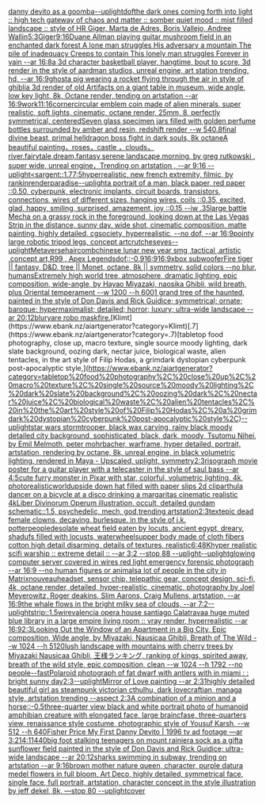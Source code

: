 [danny devito as a goomba](https://www.ebank.nz/aiartgenerator?category=danny%20devito%20as%20a%20goomba)[--uplight](https://www.ebank.nz/aiartgenerator?category=--uplight)[dof](https://www.ebank.nz/aiartgenerator?category=dof)[the dark ones coming forth into light :: high tech gateway of chaos and matter :: somber quiet mood :: mist filled landscape :: style of HR Giger, Marta de Adres, Boris Vallejo,  Andree Wallin](https://www.ebank.nz/aiartgenerator?category=the%20dark%20ones%20coming%20forth%20into%20light%20%3A%3A%20high%20tech%20gateway%20of%20chaos%20and%20matter%20%3A%3A%20somber%20quiet%20mood%20%3A%3A%20mist%20filled%20landscape%20%3A%3A%20style%20of%20HR%20Giger%2C%20Marta%20de%20Adres%2C%20Boris%20Vallejo%2C%20%20Andree%20Wallin)[5:3](https://www.ebank.nz/aiartgenerator?category=5%3A3)[Giger](https://www.ebank.nz/aiartgenerator?category=Giger)[9:16](https://www.ebank.nz/aiartgenerator?category=9%3A16)[Duane Allman playing guitar mushroom field in an enchanted dark forest A lone man struggles His adversary a mountain The pile of inadequacy Creeps to contain This lonely man struggles Forever in vain --ar 16:8](https://www.ebank.nz/aiartgenerator?category=Duane%20Allman%20playing%20guitar%20mushroom%20field%20in%20an%20enchanted%20dark%20forest%20A%20lone%20man%20struggles%20His%20adversary%20a%20mountain%20The%20pile%20of%20inadequacy%20Creeps%20to%20contain%20This%20lonely%20man%20struggles%20Forever%20in%20vain%20--ar%2016%3A8)[a 3d character basketball player, hangtime, bout to score, 3d render in the style of aardman studios, unreal engine, art station trending, hd, --ar 16:9](https://www.ebank.nz/aiartgenerator?category=a%203d%20character%20basketball%20player%2C%20hangtime%2C%20bout%20to%20score%2C%203d%20render%20in%20the%20style%20of%20aardman%20studios%2C%20unreal%20engine%2C%20art%20station%20trending%2C%20hd%2C%20--ar%2016%3A9)[ghost](https://www.ebank.nz/aiartgenerator?category=ghost)[a pig wearing a rocket flying through the air in style of ghibli](https://www.ebank.nz/aiartgenerator?category=a%20pig%20wearing%20a%20rocket%20flying%20through%20the%20air%20in%20style%20of%20ghibli)[a 3d render of old  Artifacts on a giant table in museum, wide angle, low key light, 8k, Octane render, tending on artstation --ar 16:9](https://www.ebank.nz/aiartgenerator?category=a%203d%20render%20of%20old%20%20Artifacts%20on%20a%20giant%20table%20in%20museum%2C%20wide%20angle%2C%20low%20key%20light%2C%208k%2C%20Octane%20render%2C%20tending%20on%20artstation%20--ar%2016%3A9)[work](https://www.ebank.nz/aiartgenerator?category=work)[11:16](https://www.ebank.nz/aiartgenerator?category=11%3A16)[corner](https://www.ebank.nz/aiartgenerator?category=corner)[circular emblem coin made of alien minerals, super realistic, soft lights, cinematic, octane render, 25mm, 8, perfectly symmetrical, centered](https://www.ebank.nz/aiartgenerator?category=circular%20emblem%20coin%20made%20of%20alien%20minerals%2C%20super%20realistic%2C%20soft%20lights%2C%20cinematic%2C%20octane%20render%2C%2025mm%2C%208%2C%20perfectly%20symmetrical%2C%20centered)[Seven glass specimen jars filled with golden perfume bottles surrounded by amber and resin, redshift render --w 540](https://www.ebank.nz/aiartgenerator?category=Seven%20glass%20specimen%20jars%20filled%20with%20golden%20perfume%20bottles%20surrounded%20by%20amber%20and%20resin%2C%20redshift%20render%20--w%20540)[.8](https://www.ebank.nz/aiartgenerator?category=.8)[final divine beast, primal helldragon boss fight in dark souls, 8k octane](https://www.ebank.nz/aiartgenerator?category=final%20divine%20beast%2C%20primal%20helldragon%20boss%20fight%20in%20dark%20souls%2C%208k%20octane)[A beautiful painting，roses，castle ，clouds，river,fairytale,dream,fantasy,serene landscape,morning, by greg rutkowski , super wide, unreal engine，Trending on artstation , --ar 9:16 --uplight](https://www.ebank.nz/aiartgenerator?category=A%20beautiful%20painting%EF%BC%8Croses%EF%BC%8Ccastle%20%EF%BC%8Cclouds%EF%BC%8Criver%2Cfairytale%2Cdream%2Cfantasy%2Cserene%20landscape%2Cmorning%2C%20by%20greg%20rutkowski%20%2C%20super%20wide%2C%20unreal%20engine%EF%BC%8CTrending%20on%20artstation%20%2C%20--ar%209%3A16%20--uplight)[<sargent::1.7](https://www.ebank.nz/aiartgenerator?category=%3Csargent%3A%3A1.7)[7:5](https://www.ebank.nz/aiartgenerator?category=7%3A5)[hyperrealistic, new french extremity, filmic, by rankin](https://www.ebank.nz/aiartgenerator?category=hyperrealistic%2C%20new%20french%20extremity%2C%20filmic%2C%20by%20rankin)[render](https://www.ebank.nz/aiartgenerator?category=render)[paradise](https://www.ebank.nz/aiartgenerator?category=paradise)[--uplight](https://www.ebank.nz/aiartgenerator?category=--uplight)[a portrait of a man, black paper, red paper ::0.50, cyberpunk, electronic implants, circuit boards, transistors, connections, wires of different sizes, hanging wires, coils ::0.35, excited, glad, happy, smiling, surprised, amazement, joy ::0.15 --iw .35](https://www.ebank.nz/aiartgenerator?category=a%20portrait%20of%20a%20man%2C%20black%20paper%2C%20red%20paper%20%3A%3A0.50%2C%20cyberpunk%2C%20electronic%20implants%2C%20circuit%20boards%2C%20transistors%2C%20connections%2C%20wires%20of%20different%20sizes%2C%20hanging%20wires%2C%20coils%20%3A%3A0.35%2C%20excited%2C%20glad%2C%20happy%2C%20smiling%2C%20surprised%2C%20amazement%2C%20joy%20%3A%3A0.15%20--iw%20.35)[large battle Mecha on a grassy rock in the foreground, looking down at the Las Vegas Strip in the distance, sunny day, wide shot, cinematic composition, matte painting, highly detailed, cgsociety, hyperrealistic, --no dof, --ar 16:9](https://www.ebank.nz/aiartgenerator?category=large%20battle%20Mecha%20on%20a%20grassy%20rock%20in%20the%20foreground%2C%20looking%20down%20at%20the%20Las%20Vegas%20Strip%20in%20the%20distance%2C%20sunny%20day%2C%20wide%20shot%2C%20cinematic%20composition%2C%20matte%20painting%2C%20highly%20detailed%2C%20cgsociety%2C%20hyperrealistic%2C%20--no%20dof%2C%20--ar%2016%3A9)[pointy large robotic tripod legs, concept art](https://www.ebank.nz/aiartgenerator?category=pointy%20large%20robotic%20tripod%20legs%2C%20concept%20art)[crutches](https://www.ebank.nz/aiartgenerator?category=crutches)[eyes](https://www.ebank.nz/aiartgenerator?category=eyes)[--uplight](https://www.ebank.nz/aiartgenerator?category=--uplight)[Metaverse](https://www.ebank.nz/aiartgenerator?category=Metaverse)[haircomb](https://www.ebank.nz/aiartgenerator?category=haircomb)[chinese lunar new year smg ,tactical ,artistic ,concept art,R99 , Apex Legends](https://www.ebank.nz/aiartgenerator?category=chinese%20lunar%20new%20year%20smg%20%2Ctactical%20%2Cartistic%20%2Cconcept%20art%2CR99%20%2C%20Apex%20Legends)[dof::-0.9](https://www.ebank.nz/aiartgenerator?category=dof%3A%3A-0.9)[16:9](https://www.ebank.nz/aiartgenerator?category=16%3A9)[16:9](https://www.ebank.nz/aiartgenerator?category=16%3A9)[xbox subwoofer](https://www.ebank.nz/aiartgenerator?category=xbox%20subwoofer)[Fire tiger || fantasy, D&D, tree || Monet, octane, 8k || symmetry, solid colors --no blur, humans](https://www.ebank.nz/aiartgenerator?category=Fire%20tiger%20%7C%7C%20fantasy%2C%20D%26D%2C%20tree%20%7C%7C%20Monet%2C%20octane%2C%208k%20%7C%7C%20symmetry%2C%20solid%20colors%20--no%20blur%2C%20humans)[Extremely high world tree, atmosphere, dramatic lighting, epic composition, wide-angle, by Hayao Miyazaki, naosika Ghibli, wild breath, plus Oriental temperament --w 1200 --h 600](https://www.ebank.nz/aiartgenerator?category=Extremely%20high%20world%20tree%2C%20atmosphere%2C%20dramatic%20lighting%2C%20epic%20composition%2C%20wide-angle%2C%20by%20Hayao%20Miyazaki%2C%20naosika%20Ghibli%2C%20wild%20breath%2C%20plus%20Oriental%20temperament%20--w%201200%20--h%20600)[1 grand tree of the haunted, painted in the style of Don Davis and Rick Guidice; symmetrical; ornate; baroque; hypermaximalist; detailed; horror; luxury; ultra-wide landscape --ar 20:12](https://www.ebank.nz/aiartgenerator?category=1%20grand%20tree%20of%20the%20haunted%2C%20painted%20in%20the%20style%20of%20Don%20Davis%20and%20Rick%20Guidice%3B%20symmetrical%3B%20ornate%3B%20baroque%3B%20hypermaximalist%3B%20detailed%3B%20horror%3B%20luxury%3B%20ultra-wide%20landscape%20--ar%2020%3A12)[blur](https://www.ebank.nz/aiartgenerator?category=blur)[yare robo mask](https://www.ebank.nz/aiartgenerator?category=yare%20robo%20mask)[fire.](https://www.ebank.nz/aiartgenerator?category=fire.)[Klimt](https://www.ebank.nz/aiartgenerator?category=Klimt)[.7](https://www.ebank.nz/aiartgenerator?category=.7)[tabletop food photography, close up, macro texture, single source moody lighting, dark slate background, oozing dark, nectar juice, biological waste, alien tentacles, in the art style of Filip Hodas, a grimdark dystopian cyberpunk post-apocalyptic style,](https://www.ebank.nz/aiartgenerator?category=tabletop%20food%20photography%2C%20close%20up%2C%20macro%20texture%2C%20single%20source%20moody%20lighting%2C%20dark%20slate%20background%2C%20oozing%20dark%2C%20nectar%20juice%2C%20biological%20waste%2C%20alien%20tentacles%2C%20in%20the%20art%20style%20of%20Filip%20Hodas%2C%20a%20grimdark%20dystopian%20cyberpunk%20post-apocalyptic%20style%2C)[--uplight](https://www.ebank.nz/aiartgenerator?category=--uplight)[star wars stormtrooper, black wax carving, rainy black moody detailed city background, sophisticated, black, dark, moody, Tsutomu Nihei, by Emil Melmoth, peter mohrbacher, warframe, hyper detailed, portrait, artstation, rendering by octane, 8k, unreal engine, in black volumetric lighting, rendered in Maya - Upscaled, uplight, symmetry](https://www.ebank.nz/aiartgenerator?category=star%20wars%20stormtrooper%2C%20black%20wax%20carving%2C%20rainy%20black%20moody%20detailed%20city%20background%2C%20sophisticated%2C%20black%2C%20dark%2C%20moody%2C%20Tsutomu%20Nihei%2C%20by%20Emil%20Melmoth%2C%20peter%20mohrbacher%2C%20warframe%2C%20hyper%20detailed%2C%20portrait%2C%20artstation%2C%20rendering%20by%20octane%2C%208k%2C%20unreal%20engine%2C%20in%20black%20volumetric%20lighting%2C%20rendered%20in%20Maya%20-%20Upscaled%2C%20uplight%2C%20symmetry)[2:3](https://www.ebank.nz/aiartgenerator?category=2%3A3)[risograph movie poster for a guitar player with a telecaster in the style of saul bass --ar 4:5](https://www.ebank.nz/aiartgenerator?category=risograph%20movie%20poster%20for%20a%20guitar%20player%20with%20a%20telecaster%20in%20the%20style%20of%20saul%20bass%20--ar%204%3A5)[cute furry monster in Pixar with star, colorful, volumetric lighting, 4k, photorealistic](https://www.ebank.nz/aiartgenerator?category=cute%20furry%20monster%20in%20Pixar%20with%20star%2C%20colorful%2C%20volumetric%20lighting%2C%204k%2C%20photorealistic)[world](https://www.ebank.nz/aiartgenerator?category=world)[upside down hat filled with paper slips 2d clipart](https://www.ebank.nz/aiartgenerator?category=upside%20down%20hat%20filled%20with%20paper%20slips%202d%20clipart)[hula dancer on a bicycle at a disco drinking a margaritas cinematic realistic 4k](https://www.ebank.nz/aiartgenerator?category=hula%20dancer%20on%20a%20bicycle%20at%20a%20disco%20drinking%20a%20margaritas%20cinematic%20realistic%204k)[Liber Divinorum Operum illustration, occult, detailed gundam schematic::1.5, psychedelic, mech, god,trending artstation](https://www.ebank.nz/aiartgenerator?category=Liber%20Divinorum%20Operum%20illustration%2C%20occult%2C%20detailed%20gundam%20schematic%3A%3A1.5%2C%20psychedelic%2C%20mech%2C%20god%2Ctrending%20artstation)[2:3](https://www.ebank.nz/aiartgenerator?category=2%3A3)[text](https://www.ebank.nz/aiartgenerator?category=text)[epic dead female clowns, decaying, burlesque.  in the style of j.k. potter](https://www.ebank.nz/aiartgenerator?category=epic%20dead%20female%20clowns%2C%20decaying%2C%20burlesque.%20%20in%20the%20style%20of%20j.k.%20potter)[people](https://www.ebank.nz/aiartgenerator?category=people)[desolate wheat field eaten by locuts, ancient egypt, dreary, shadufs filled with locusts, waterwheels](https://www.ebank.nz/aiartgenerator?category=desolate%20wheat%20field%20eaten%20by%20locuts%2C%20ancient%20egypt%2C%20dreary%2C%20shadufs%20filled%20with%20locusts%2C%20waterwheels)[upper body made of cloth fibers cotton high detail disarming, details of textures, realistic](https://www.ebank.nz/aiartgenerator?category=upper%20body%20made%20of%20cloth%20fibers%20cotton%20high%20detail%20disarming%2C%20details%20of%20textures%2C%20realistic)[6:4](https://www.ebank.nz/aiartgenerator?category=6%3A4)[8K](https://www.ebank.nz/aiartgenerator?category=8K)[hyper realistic scifi warship :: extreme detail :: --ar 3:2 --stop 88 --uplight](https://www.ebank.nz/aiartgenerator?category=hyper%20realistic%20scifi%20warship%20%3A%3A%20extreme%20detail%20%3A%3A%20--ar%203%3A2%20--stop%2088%20--uplight)[--uplight](https://www.ebank.nz/aiartgenerator?category=--uplight)[glowing computer server covered in wires red light emergency forensic photograph --ar 16:9 --no human figures or animals](https://www.ebank.nz/aiartgenerator?category=glowing%20computer%20server%20covered%20in%20wires%20red%20light%20emergency%20forensic%20photograph%20--ar%2016%3A9%20--no%20human%20figures%20or%20animals)[a lot of people in the city in Matrix](https://www.ebank.nz/aiartgenerator?category=a%20lot%20of%20people%20in%20the%20city%20in%20Matrix)[nouveau](https://www.ebank.nz/aiartgenerator?category=nouveau)[headset, sensor chip, telepathic gear, concept design, sci-fi, 4k, octane render, detailed, hyper-realistic, cinematic, photography by Joel Meyerowitz, Roger deakins, Slim Aarons, Craig Mullens, artstation, --ar 16:9](https://www.ebank.nz/aiartgenerator?category=headset%2C%20sensor%20chip%2C%20telepathic%20gear%2C%20concept%20design%2C%20sci-fi%2C%204k%2C%20octane%20render%2C%20detailed%2C%20hyper-realistic%2C%20cinematic%2C%20photography%20by%20Joel%20Meyerowitz%2C%20Roger%20deakins%2C%20Slim%20Aarons%2C%20Craig%20Mullens%2C%20artstation%2C%20--ar%2016%3A9)[the whale flows in the bright milky sea of clouds, --ar 7:2](https://www.ebank.nz/aiartgenerator?category=the%20whale%20flows%20in%20the%20bright%20milky%20sea%20of%20clouds%2C%20--ar%207%3A2)[--uplight](https://www.ebank.nz/aiartgenerator?category=--uplight)[strip::1.5](https://www.ebank.nz/aiartgenerator?category=strip%3A%3A1.5)[wire](https://www.ebank.nz/aiartgenerator?category=wire)[valencia opera house santiago Calatrava](https://www.ebank.nz/aiartgenerator?category=valencia%20opera%20house%20santiago%20Calatrava)[a huge muted blue library in a large empire living room :: vray render, hyperrealistic --ar 16:9](https://www.ebank.nz/aiartgenerator?category=a%20huge%20muted%20blue%20library%20in%20a%20large%20empire%20living%20room%20%3A%3A%20vray%20render%2C%20hyperrealistic%20--ar%2016%3A9)[2:3](https://www.ebank.nz/aiartgenerator?category=2%3A3)[](https://www.ebank.nz/aiartgenerator?category=)[Looking Out the Window of an Apartment in a Big City, Epic composition, Wide angle, by Miyazaki, Nausicaa Ghibli, Breath of The Wild --w 1024 --h 5120](https://www.ebank.nz/aiartgenerator?category=Looking%20Out%20the%20Window%20of%20an%20Apartment%20in%20a%20Big%20City%2C%20Epic%20composition%2C%20Wide%20angle%2C%20by%20Miyazaki%2C%20Nausicaa%20Ghibli%2C%20Breath%20of%20The%20Wild%20--w%201024%20--h%205120)[lush landscape with mountains with cherry trees by Miyazaki Nausicaa Ghibli, 王様ランキング, ranking of kings, spirited away, breath of the wild style, epic composition, clean  --w 1024 --h 1792 --no people](https://www.ebank.nz/aiartgenerator?category=lush%20landscape%20with%20mountains%20with%20cherry%20trees%20by%20Miyazaki%20Nausicaa%20Ghibli%2C%20%E7%8E%8B%E6%A7%98%E3%83%A9%E3%83%B3%E3%82%AD%E3%83%B3%E3%82%B0%2C%20ranking%20of%20kings%2C%20spirited%20away%2C%20breath%20of%20the%20wild%20style%2C%20epic%20composition%2C%20clean%20%20--w%201024%20--h%201792%20--no%20people)[--fast](https://www.ebank.nz/aiartgenerator?category=--fast)[Polaroid photograph of fat dwarf with antlers with  in miami : : bright sunny day](https://www.ebank.nz/aiartgenerator?category=Polaroid%20photograph%20of%20fat%20dwarf%20with%20antlers%20with%20%20in%20miami%20%3A%20%3A%20bright%20sunny%20day)[2:3](https://www.ebank.nz/aiartgenerator?category=2%3A3)[--uplight](https://www.ebank.nz/aiartgenerator?category=--uplight)[Mirror of Love painting --ar 2:3](https://www.ebank.nz/aiartgenerator?category=Mirror%20of%20Love%20painting%20--ar%202%3A3)[1](https://www.ebank.nz/aiartgenerator?category=1)[highly detailed beautiful girl as steampunk victorian cthulhu, dark lovecraftian, managa style, artstation trending --aspect 2:3](https://www.ebank.nz/aiartgenerator?category=highly%20detailed%20beautiful%20girl%20as%20steampunk%20victorian%20cthulhu%2C%20dark%20lovecraftian%2C%20managa%20style%2C%20artstation%20trending%20--aspect%202%3A3)[A combination of a minion and a horse](https://www.ebank.nz/aiartgenerator?category=A%20combination%20of%20a%20minion%20and%20a%20horse)[::-0.5](https://www.ebank.nz/aiartgenerator?category=%3A%3A-0.5)[three-quarter view black and white portrait photo of humanoid amphibian creature with elongated face, large braincfase, three-quarters view, renaissance style costume, photographic style of Yousuf Karsh, --w 512 --h 640](https://www.ebank.nz/aiartgenerator?category=three-quarter%20view%20black%20and%20white%20portrait%20photo%20of%20humanoid%20amphibian%20creature%20with%20elongated%20face%2C%20large%20braincfase%2C%20three-quarters%20view%2C%20renaissance%20style%20costume%2C%20photographic%20style%20of%20Yousuf%20Karsh%2C%20--w%20512%20--h%20640)[Fisher Price My First Danny Devito | 1996 tv ad footage —ar 3:2](https://www.ebank.nz/aiartgenerator?category=Fisher%20Price%20My%20First%20Danny%20Devito%20%7C%201996%20tv%20ad%20footage%20%E2%80%94ar%203%3A2)[14:11](https://www.ebank.nz/aiartgenerator?category=14%3A11)[440](https://www.ebank.nz/aiartgenerator?category=440)[big foot stalking teenagers on mount rainier](https://www.ebank.nz/aiartgenerator?category=big%20foot%20stalking%20teenagers%20on%20mount%20rainier)[a sock as a gift](https://www.ebank.nz/aiartgenerator?category=a%20sock%20as%20a%20gift)[a sunflower field painted in the style of Don Davis and Rick Guidice; ultra-wide landscape --ar 20:12](https://www.ebank.nz/aiartgenerator?category=a%20sunflower%20field%20painted%20in%20the%20style%20of%20Don%20Davis%20and%20Rick%20Guidice%3B%20ultra-wide%20landscape%20--ar%2020%3A12)[sharks swimming in subway, trending on artstation --ar 9:16](https://www.ebank.nz/aiartgenerator?category=sharks%20swimming%20in%20subway%2C%20trending%20on%20artstation%20--ar%209%3A16)[brown mother nature queen, character, purple datura medel flowers in full bloom, Art Deco, highly detailed, symmetrical face, single face, full portrait, artstation, character concept in the style illustration by jeff dekel, 8k,  —stop 80 --uplight](https://www.ebank.nz/aiartgenerator?category=brown%20mother%20nature%20queen%2C%20character%2C%20purple%20datura%20medel%20flowers%20in%20full%20bloom%2C%20Art%20Deco%2C%20highly%20detailed%2C%20symmetrical%20face%2C%20single%20face%2C%20full%20portrait%2C%20artstation%2C%20character%20concept%20in%20the%20style%20illustration%20by%20jeff%20dekel%2C%208k%2C%20%20%E2%80%94stop%2080%20--uplight)[cover](https://www.ebank.nz/aiartgenerator?category=cover)